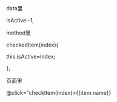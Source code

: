 data里

isActive:-1,

method里

checkedItem(index){

this.isActive=index;

},

页面里

<div v-for="(item,index) in nameoptions" class="class名" :class="{新加的class样式:index==isActive}"

@click="checkItem(index)>{{item.name}}</div>